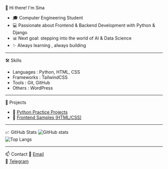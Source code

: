 👋 Hi there! I'm Sina  

- 🎓 Computer Engineering Student  
- 💻 Passionate about Frontend & Backend Development with Python & Django
- 📊 Next goal: stepping into the world of AI & Data Science
- ✨ Always learning , always building  

---

🛠 Skills
- Languages : Python, HTML, CSS  
- Frameworks : TailwindCSS  
- Tools : Git, GitHub 
- Others : WordPress  

---

📂 Projects
- 🐍 [Python Practice Projects](link-to-repo)  
- 🎨 [Frontend Samples (HTML/CSS)](link-to-repo)  

---

📈 GitHub Stats
![GitHub stats](https://github-readme-stats.vercel.app/api?username=sinmiross&show_icons=true&theme=radical)  
![Top Langs](https://github-readme-stats.vercel.app/api/top-langs/?username=sinmiross&layout=compact&theme=radical)  


---

📫 Contact
📧 [Email](sina.sammaki.alfa@gmail.com)  
💬 [Telegram](t.me/sin_miross)  


